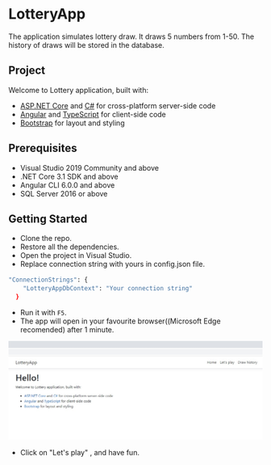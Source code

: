 # LotteryApp
The application simulates lottery draw. It draws 5 numbers from 1-50. 
The history of draws will be stored in the database. 

## Project
<p>Welcome to Lottery application, built with:</p>
<ul>
  <li><a href='https://get.asp.net/'>ASP.NET Core</a> and <a href='https://msdn.microsoft.com/en-us/library/67ef8sbd.aspx'>C#</a> for cross-platform server-side code</li>
  <li><a href='https://angular.io/'>Angular</a> and <a href='http://www.typescriptlang.org/'>TypeScript</a> for client-side code</li>
  <li><a href='http://getbootstrap.com/'>Bootstrap</a> for layout and styling</li>
</ul>

## Prerequisites
- Visual Studio 2019 Community and above
- .NET Core 3.1 SDK and above
- Angular CLI 6.0.0 and above
- SQL Server 2016 or above

## Getting Started
- Clone the repo.
- Restore all the dependencies.
- Open the project in Visual Studio.
- Replace connection string with yours in config.json file.
```sh
"ConnectionStrings": {
    "LotteryAppDbContext": "Your connection string"
  }
```
- Run it with `F5`.
- The app will open in your favourite browser((Microsoft Edge recomended) after 1 minute.

![alt text](https://github.com/mrok5/LotteryApp/blob/master/lotteryApp.jpg)

- Click on "Let's play" , and have fun.


